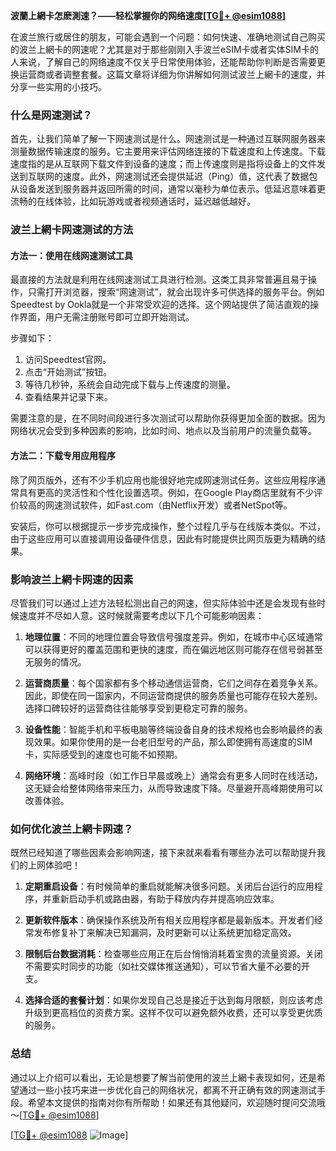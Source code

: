 **波蘭上網卡怎麽測速？——轻松掌握你的网络速度[[TG💪+ @esim1088](https://t.me/s/esim1088)]**

在波兰旅行或居住的朋友，可能会遇到一个问题：如何快速、准确地测试自己购买的波兰上網卡的网速呢？尤其是对于那些刚刚入手波兰eSIM卡或者实体SIM卡的人来说，了解自己的网络速度不仅关乎日常使用体验，还能帮助你判断是否需要更换运营商或者调整套餐。这篇文章将详细为你讲解如何测试波兰上網卡的速度，并分享一些实用的小技巧。

### 什么是网速测试？

首先，让我们简单了解一下网速测试是什么。网速测试是一种通过互联网服务器来测量数据传输速度的服务。它主要用来评估网络连接的下载速度和上传速度。下载速度指的是从互联网下载文件到设备的速度；而上传速度则是指将设备上的文件发送到互联网的速度。此外，网速测试还会提供延迟（Ping）值，这代表了数据包从设备发送到服务器并返回所需的时间，通常以毫秒为单位表示。低延迟意味着更流畅的在线体验，比如玩游戏或者视频通话时，延迟越低越好。

### 波兰上網卡网速测试的方法

#### 方法一：使用在线网速测试工具

最直接的方法就是利用在线网速测试工具进行检测。这类工具非常普遍且易于操作，只需打开浏览器，搜索“网速测试”，就会出现许多可供选择的服务平台。例如Speedtest by Ookla就是一个非常受欢迎的选择。这个网站提供了简洁直观的操作界面，用户无需注册账号即可立即开始测试。

步骤如下：
1. 访问Speedtest官网。
2. 点击“开始测试”按钮。
3. 等待几秒钟，系统会自动完成下载与上传速度的测量。
4. 查看结果并记录下来。

需要注意的是，在不同时间段进行多次测试可以帮助你获得更加全面的数据。因为网络状况会受到多种因素的影响，比如时间、地点以及当前用户的流量负载等。

#### 方法二：下载专用应用程序

除了网页版外，还有不少手机应用也能很好地完成网速测试任务。这些应用程序通常具有更高的灵活性和个性化设置选项。例如，在Google Play商店里就有不少评价较高的网速测试软件，如Fast.com（由Netflix开发）或者NetSpot等。

安装后，你可以根据提示一步步完成操作，整个过程几乎与在线版本类似。不过，由于这些应用可以直接调用设备硬件信息，因此有时能提供比网页版更为精确的结果。

### 影响波兰上網卡网速的因素

尽管我们可以通过上述方法轻松测出自己的网速，但实际体验中还是会发现有些时候速度并不尽如人意。这时候就需要考虑以下几个可能影响因素：

1. **地理位置**：不同的地理位置会导致信号强度差异。例如，在城市中心区域通常可以获得更好的覆盖范围和更快的速度，而在偏远地区则可能存在信号弱甚至无服务的情况。
   
2. **运营商质量**：每个国家都有多个移动通信运营商，它们之间存在着竞争关系。因此，即使在同一国家内，不同运营商提供的服务质量也可能存在较大差别。选择口碑较好的运营商往往能够享受到更稳定可靠的服务。

3. **设备性能**：智能手机和平板电脑等终端设备自身的技术规格也会影响最终的表现效果。如果你使用的是一台老旧型号的产品，那么即使拥有高速度的SIM卡，实际感受到的速度也可能不如预期。

4. **网络环境**：高峰时段（如工作日早晨或晚上）通常会有更多人同时在线活动，这无疑会给整体网络带来压力，从而导致速度下降。尽量避开高峰期使用可以改善体验。

### 如何优化波兰上網卡网速？

既然已经知道了哪些因素会影响网速，接下来就来看看有哪些办法可以帮助提升我们的上网体验吧！

1. **定期重启设备**：有时候简单的重启就能解决很多问题。关闭后台运行的应用程序，并重新启动手机或路由器，有助于释放内存并提高响应效率。

2. **更新软件版本**：确保操作系统及所有相关应用程序都是最新版本。开发者们经常发布修复补丁来解决已知漏洞，及时更新可以让系统更加稳定高效。

3. **限制后台数据消耗**：检查哪些应用正在后台悄悄消耗着宝贵的流量资源。关闭不需要实时同步的功能（如社交媒体推送通知），可以节省大量不必要的开支。

4. **选择合适的套餐计划**：如果你发现自己总是接近于达到每月限额，则应该考虑升级到更高档位的资费方案。这样不仅可以避免额外收费，还可以享受更优质的服务。

### 总结

通过以上介绍可以看出，无论是想要了解当前使用的波兰上網卡表现如何，还是希望通过一些小技巧来进一步优化自己的网络状况，都离不开正确有效的网速测试手段。希望本文提供的指南对你有所帮助！如果还有其他疑问，欢迎随时提问交流哦～[[TG💪+ @esim1088](https://t.me/s/esim1088)]

[[TG💪+ @esim1088](https://t.me/s/esim1088) ![Image](https://i.postimg.cc/4NQfJmqS/Snipaste-2025-05-13-00-14-12.png)]